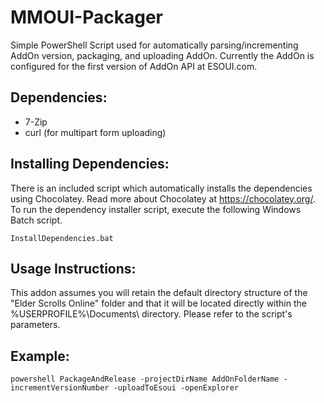 # MMOUI-Packager
Simple PowerShell Script used for automatically parsing/incrementing AddOn version, packaging, and uploading AddOn. Currently the AddOn is configured for the first version of AddOn API at ESOUI.com.

## Dependencies:
* 7-Zip
* curl (for multipart form uploading)

## Installing Dependencies:
There is an included script which automatically installs the dependencies using Chocolatey. Read more about Chocolatey at https://chocolatey.org/. To run the dependency installer script, execute the following Windows Batch script.

	InstallDependencies.bat

## Usage Instructions:
This addon assumes you will retain the default directory structure of the "Elder Scrolls Online" folder and that it will be located directly within the %USERPROFILE%\Documents\ directory. Please refer to the script's parameters.

## Example:
	powershell PackageAndRelease -projectDirName AddOnFolderName -incrementVersionNumber -uploadToEsoui -openExplorer
